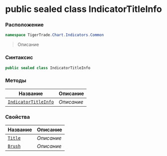 
# public sealed class IndicatorTitleInfo
### Расположение
```csharp
namespace TigerTrade.Chart.Indicators.Common
```



> Описание

### Синтаксис
```csharp
public sealed class IndicatorTitleInfo
```


### Методы
| Название | Описание |
| --- | --- |
| [`IndicatorTitleInfo`](./IndicatorTitleInfo.cs/Методы/IndicatorTitleInfo.md) | *Описание* |

### Свойства
| Название | Описание |
| --- | --- |
| [`Title`](./IndicatorTitleInfo.cs/Свойства/Title.md) | *Описание* |
| [`Brush`](./IndicatorTitleInfo.cs/Свойства/Brush.md) | *Описание* |



